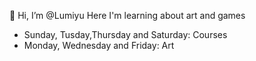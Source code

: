 👋 Hi, I’m @Lumiyu
 Here I'm learning about art and games

- Sunday, Tusday,Thursday and Saturday: Courses
- Monday, Wednesday and Friday: Art

